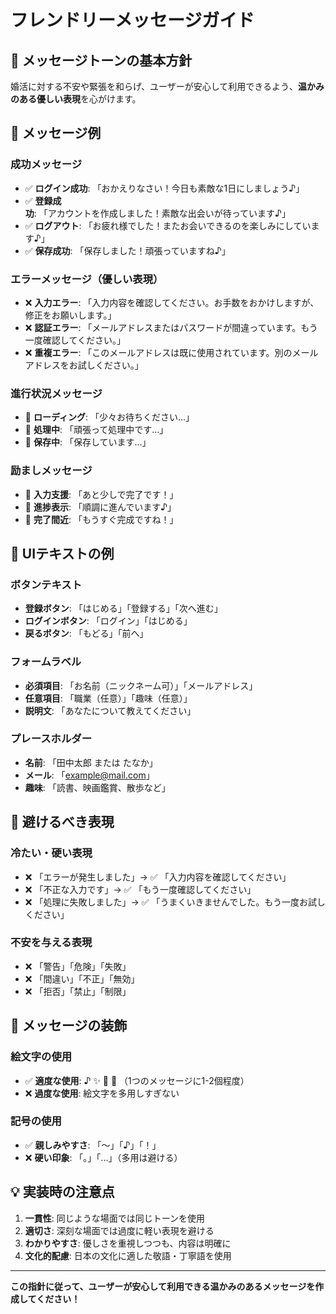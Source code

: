 # フレンドリーメッセージガイド

## 🌟 **メッセージトーンの基本方針**

婚活に対する不安や緊張を和らげ、ユーザーが安心して利用できるよう、**温かみのある優しい表現**を心がけます。

## 💬 **メッセージ例**

### **成功メッセージ**
- ✅ **ログイン成功**: 「おかえりなさい！今日も素敵な1日にしましょう♪」
- ✅ **登録成功**: 「アカウントを作成しました！素敵な出会いが待っています♪」
- ✅ **ログアウト**: 「お疲れ様でした！またお会いできるのを楽しみにしています♪」
- ✅ **保存成功**: 「保存しました！頑張っていますね♪」

### **エラーメッセージ（優しい表現）**
- ❌ **入力エラー**: 「入力内容を確認してください。お手数をおかけしますが、修正をお願いします。」
- ❌ **認証エラー**: 「メールアドレスまたはパスワードが間違っています。もう一度確認してください。」
- ❌ **重複エラー**: 「このメールアドレスは既に使用されています。別のメールアドレスをお試しください。」

### **進行状況メッセージ**
- 🔄 **ローディング**: 「少々お待ちください...」
- 🔄 **処理中**: 「頑張って処理中です...」
- 🔄 **保存中**: 「保存しています...」

### **励ましメッセージ**
- 💪 **入力支援**: 「あと少しで完了です！」
- 💪 **進捗表示**: 「順調に進んでいます♪」
- 💪 **完了間近**: 「もうすぐ完成ですね！」

## 🎯 **UIテキストの例**

### **ボタンテキスト**
- **登録ボタン**: 「はじめる」「登録する」「次へ進む」
- **ログインボタン**: 「ログイン」「はじめる」
- **戻るボタン**: 「もどる」「前へ」

### **フォームラベル**
- **必須項目**: 「お名前（ニックネーム可）」「メールアドレス」
- **任意項目**: 「職業（任意）」「趣味（任意）」
- **説明文**: 「あなたについて教えてください」

### **プレースホルダー**
- **名前**: 「田中太郎 または たなか」
- **メール**: 「example@mail.com」
- **趣味**: 「読書、映画鑑賞、散歩など」

## 🚫 **避けるべき表現**

### **冷たい・硬い表現**
- ❌ 「エラーが発生しました」→ ✅ 「入力内容を確認してください」
- ❌ 「不正な入力です」→ ✅ 「もう一度確認してください」
- ❌ 「処理に失敗しました」→ ✅ 「うまくいきませんでした。もう一度お試しください」

### **不安を与える表現**
- ❌ 「警告」「危険」「失敗」
- ❌ 「間違い」「不正」「無効」
- ❌ 「拒否」「禁止」「制限」

## 🎨 **メッセージの装飾**

### **絵文字の使用**
- ✅ **適度な使用**: ♪ ✨ 💪 🌟 （1つのメッセージに1-2個程度）
- ❌ **過度な使用**: 絵文字を多用しすぎない

### **記号の使用**
- ✅ **親しみやすさ**: 「〜」「♪」「！」
- ❌ **硬い印象**: 「。」「...」（多用は避ける）

## 💡 **実装時の注意点**

1. **一貫性**: 同じような場面では同じトーンを使用
2. **適切さ**: 深刻な場面では過度に軽い表現を避ける
3. **わかりやすさ**: 優しさを重視しつつも、内容は明確に
4. **文化的配慮**: 日本の文化に適した敬語・丁寧語を使用

---

**この指針に従って、ユーザーが安心して利用できる温かみのあるメッセージを作成してください！**